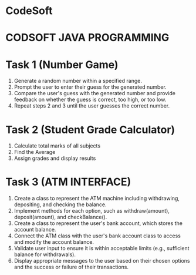 # CodeSoft
# CODSOFT JAVA PROGRAMMING
# Task 1 (Number Game)
1. Generate a random number within a specified range.
2. Prompt the user to enter their guess for the generated number.
3. Compare the user's guess with the generated number and provide feedback on whether the guess is correct, too high, or too low.
4. Repeat steps 2 and 3 until the user guesses the correct number.
# Task 2 (Student Grade Calculator)
1. Calculate total marks of all subjects 
2. Find the Average
3. Assign grades and display results
# Task 3 (ATM INTERFACE)
1. Create a class to represent the ATM machine including withdrawing, depositing, and checking the balance.
3. Implement methods for each option, such as withdraw(amount), deposit(amount), and checkBalance().
4. Create a class to represent the user's bank account, which stores the account balance.
5. Connect the ATM class with the user's bank account class to access and modify the account balance.
6. Validate user input to ensure it is within acceptable limits (e.g., sufficient balance for withdrawals).
7. Display appropriate messages to the user based on their chosen options and the success or failure of their transactions.
